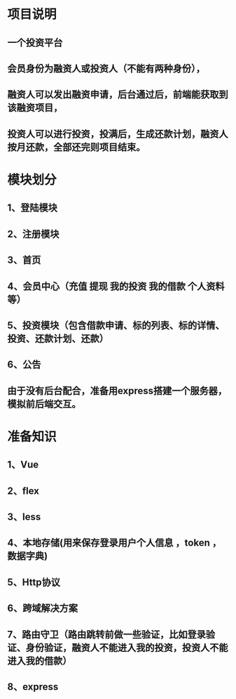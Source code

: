 # 项目说明
## 一个投资平台
## 会员身份为融资人或投资人（不能有两种身份），
## 融资人可以发出融资申请，后台通过后，前端能获取到该融资项目，
## 投资人可以进行投资，投满后，生成还款计划，融资人按月还款，全部还完则项目结束。

# 模块划分
## 1、登陆模块 
## 2、注册模块
## 3、首页
## 4、会员中心（充值 提现 我的投资 我的借款 个人资料等）
## 5、投资模块（包含借款申请、标的列表、标的详情、投资、还款计划、还款）
## 6、公告
## 由于没有后台配合，准备用express搭建一个服务器，模拟前后端交互。

# 准备知识
## 1、Vue
## 2、flex
## 3、less
## 4、本地存储(用来保存登录用户个人信息 ，token ，数据字典)
## 5、Http协议
## 6、跨域解决方案
## 7、路由守卫（路由跳转前做一些验证，比如登录验证、身份验证，融资人不能进入我的投资，投资人不能进入我的借款）
## 8、express